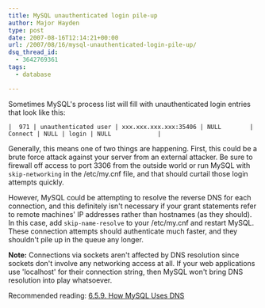 ```yaml
---
title: MySQL unauthenticated login pile-up
author: Major Hayden
type: post
date: 2007-08-16T12:14:21+00:00
url: /2007/08/16/mysql-unauthenticated-login-pile-up/
dsq_thread_id:
  - 3642769361
tags:
  - database

---
```

Sometimes MySQL's process list will fill with unauthenticated login entries that look like this:

`|  971 | unauthenticated user | xxx.xxx.xxx.xxx:35406 | NULL        | Connect | NULL | login | NULL             |`

Generally, this means one of two things are happening. First, this could be a brute force attack against your server from an external attacker. Be sure to firewall off access to port 3306 from the outside world or run MySQL with `skip-networking` in the /etc/my.cnf file, and that should curtail those login attempts quickly.

However, MySQL could be attempting to resolve the reverse DNS for each connection, and this definitely isn't necessary if your grant statements refer to remote machines' IP addresses rather than hostnames (as they should). In this case, add `skip-name-resolve` to your /etc/my.cnf and restart MySQL. These connection attempts should authenticate much faster, and they shouldn't pile up in the queue any longer.

**Note:** Connections via sockets aren't affected by DNS resolution since sockets don't involve any networking access at all. If your web applications use 'localhost' for their connection string, then MySQL won't bring DNS resolution into play whatsoever.

Recommended reading: [6.5.9. How MySQL Uses DNS][1]

 [1]: http://dev.mysql.com/doc/refman/5.0/en/dns.html
